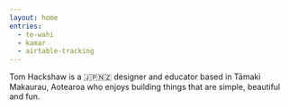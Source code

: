 ```yaml
---
layout: home
entries:
  - te-wahi
  - kamar
  - airtable-tracking
---
```


Tom Hackshaw is a 🇯🇵🇳🇿 designer and educator based in Tāmaki Makaurau, Aotearoa who enjoys building things that are simple, beautiful and fun.
